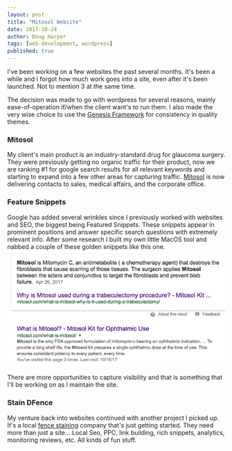 ```yaml
---
layout: post
title: "Mitosol Website"
date: 2017-10-24
author: Doug Harper
tags: [web-development, wordpress]
published: true
---
```


I've been working on a few websites the past several months.  It's been a while and I forgot how much work goes into a site, even after it's been launched.  Not to mention 3 at the same time.  

The decision was made to go with wordpress for several reasons, mainly ease-of-operation if/when the client want's to run them.  I also made the very wise choice to use the [Genesis Framework](http://shareasale.com/r.cfm?b=1081284&u=250454&m=28169&urllink=&afftrack=) for consistency in quality themes.  

### Mitosol
My client's main product is an industry-standard drug for glaucoma surgery.  They were previously getting no organic traffic for their product, now we are ranking #1 for google search results for all relevant keywords and starting to expand into a few other areas for capturing traffic.  [Mitosol](http://mitosol.com "Mitosol") is now delivering contacts to sales, medical affairs, and the corporate office.  

### Feature Snippets
Google has added several wrinkles since I previously worked with websites and SEO, the biggest being Featured Snippets.  These snippets appear in prominent positions and answer specific search questions with extremely relevant info.  After some research I built my own little MacOS tool and nabbed a couple of these golden snippets like this one. 
![What is Mitosol](/images/Featured-Snippet.png "What is Mitosol?")

There are more opportunities to capture visibility and that is something that I'll be working on as I maintain the site.

### Stain DFence
My venture back into websites continued with another project I picked up.  It's a local [fence staining](http://staindfence.com "fence staining") company that's just getting started.  They need more than just a site... Local Seo, PPC, link building, rich snippets, analytics, monitoring reviews, etc.  All kinds of fun stuff.


 
